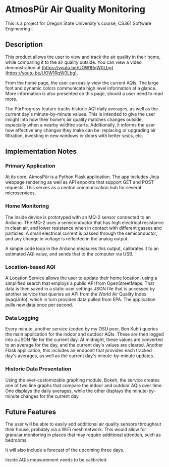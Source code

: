 # AtmosPür Air Quality Monitoring
This is a project for Oregon State University's course, CS361 Software Engineering I. 

## Description
This product allows the user to view and track the air quality in their home, while comparing it to the air quality outside. You can view a video demonstration at [https://youtu.be/UOW1RqW0Lbg](https://youtu.be/UOW1RqW0Lbg).

From the home page, the user can easily view the current AQIs. The large font and dynamic colors communicate high level information at a glance. More information is also presented on this page, should a user need to read more.

The PürProgress feature tracks historic AQI daily averages, as well as the current day's minute-by-minute values. This is intended to give the user insight into how their home's air quality matches changes outside, especially when a nearby wildfire starts. Additionally, it informs the user how effective any changes they make can be: replacing or upgrading air filtration, investing in new windows or doors with better seals, etc.

## Implementation Notes
### Primary Application
At its core, AtmosPür is a Python Flask application. The app includes Jinja webpage rendering as well as API enpoints that support GET and POST requests. This serves as a central communication hub for several microservices.

### Home Monitoring
The inside device is prototyped with an MQ-2 sensor connected to an Arduino. The MQ-2 uses a semiconductor that has high electrical resistance in clean air, and lower resistance when in contact with different gasses and particles. A small electrical current is passed through the semiconductor, and any change in voltage is reflected in the analog output. 

A simple code loop in the Arduino measures this output, calibrates it to an estimated AQI value, and sends that to the computer via USB.

### Location-based AQI
A Location Service allows the user to update their home location, using a simplified search that employs a public API from OpenStreetMaps. That data is then saved in a static user settings JSON file that is accessed by another service that queries an API from the World Air Quality Index (waqi.info), which in turn provides data pulled from EPA. The application pulls new data once per second.

### Data Logging
Every minute, another service (coded by my OSU peer, Ben Kuhl) queries the main application for the indoor and outdoor AQIs. These are then logged into a JSON file for the current day. At midnight, these values are converted to an average for the day, and the current day's values are cleared. Another Flask application, this includes an endpoint that provides each tracked day's averages, as well as the current day's minute-by-minute updates.

### Historic Data Presentation
Using the ever-customizable graphing module, Bokeh, the service creates one of two line graphs that compare the indoor and outdoor AQIs over time. One displays the daily averages, while the other displays the minute-by-minute changes for the current day.

## Future Features
The user will be able to easily add additional air quality sensors throughout their house, probably via a WiFi mesh network. This would allow for granular monitoring in places that may require additional attention, such as bedrooms. 

It will also include a forecast of the upcoming three days.

Inside AQIs measurement needs to be calibrated.
